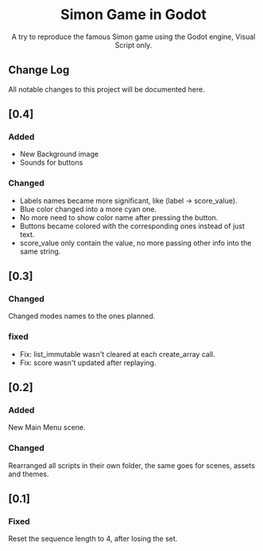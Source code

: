 <h1 align="center">Simon Game in Godot</h1>

<div align="center">
A try to reproduce the famous Simon game using the Godot engine, Visual Script only.
</div>

## Change Log

All notable changes to this project will be documented here.

## [0.4]

### Added

- New Background image
- Sounds for buttons

### Changed

- Labels names became more significant, like (label -> score_value).
- Blue color changed into a more cyan one.
- No more need to show color name after pressing the button.
- Buttons became colored with the corresponding ones instead of just text.
- score_value only contain the value, no more passing other info into the same string.

## [0.3]

### Changed

Changed modes names to the ones planned.

### fixed

- Fix: list_immutable wasn't cleared at each create_array call.
- Fix: score wasn't updated after replaying.

## [0.2]

### Added

New Main Menu scene.

### Changed

Rearranged all scripts in their own folder, the same goes for scenes, assets and themes.

## [0.1]

### Fixed

Reset the sequence length to 4, after losing the set.
